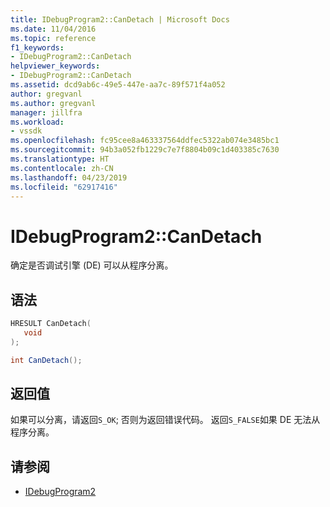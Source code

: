 ```yaml
---
title: IDebugProgram2::CanDetach | Microsoft Docs
ms.date: 11/04/2016
ms.topic: reference
f1_keywords:
- IDebugProgram2::CanDetach
helpviewer_keywords:
- IDebugProgram2::CanDetach
ms.assetid: dcd9ab6c-49e5-447e-aa7c-89f571f4a052
author: gregvanl
ms.author: gregvanl
manager: jillfra
ms.workload:
- vssdk
ms.openlocfilehash: fc95cee8a463337564ddfec5322ab074e3485bc1
ms.sourcegitcommit: 94b3a052fb1229c7e7f8804b09c1d403385c7630
ms.translationtype: HT
ms.contentlocale: zh-CN
ms.lasthandoff: 04/23/2019
ms.locfileid: "62917416"
---
```

# <a name="idebugprogram2candetach"></a>IDebugProgram2::CanDetach
确定是否调试引擎 (DE) 可以从程序分离。

## <a name="syntax"></a>语法

```cpp
HRESULT CanDetach(
   void
);
```

```csharp
int CanDetach();
```

## <a name="return-value"></a>返回值
 如果可以分离，请返回`S_OK`; 否则为返回错误代码。 返回`S_FALSE`如果 DE 无法从程序分离。

## <a name="see-also"></a>请参阅
- [IDebugProgram2](../../../extensibility/debugger/reference/idebugprogram2.md)